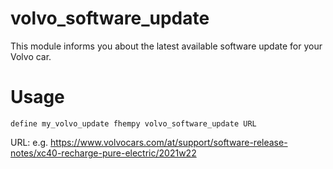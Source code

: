 
# volvo_software_update
This module informs you about the latest available software update for your Volvo car.

# Usage
```
define my_volvo_update fhempy volvo_software_update URL
```

URL: e.g. https://www.volvocars.com/at/support/software-release-notes/xc40-recharge-pure-electric/2021w22

